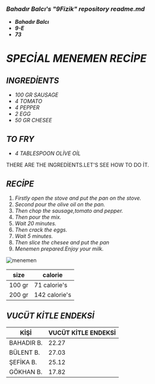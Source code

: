 ### ***Bahadır Balcı's "9Fizik" repository readme.md***
- ***Bahadır Balcı***
- ***9-E***
- ***73***
# ***SPECİAL MENEMEN RECİPE***
## ***INGREDİENTS***
+ *100 GR SAUSAGE*
+ *4 TOMATO*
+ *4 PEPPER*
+ *2 EGG*
+ *50 GR CHESEE*
## ***TO FRY***
+ *4 TABLESPOON OLİVE OİL* 

THERE ARE THE INGREDİENTS.LET'S SEE HOW TO DO İT.
## ***RECİPE***
1. *Firstly open the stove and put the pan on the stove.*
2. *Second pour the olive oil on the pan.*
3. *Then chop the sausage,tomato and pepper.*
4. *Then pour the mix.*
5. *Wait 20 minutes.*
6. *Then crack the eggs.*
7. *Wait 5 minutes.*
8. *Then slice the  chesee and put the pan*
9. *Menemen prepared.Enjoy your milk.*

![menemen](https://i.nefisyemektarifleri.com/2018/01/11/kasarli-menemen-3.jpg)


|size|calorie|
|-------|-------|
|100 gr|71 calorie's|
|200 gr|142 calorie's|

## ***VUCÜT KİTLE ENDEKSİ***

|KİŞİ|VUCÜT KİTLE ENDEKSİ|
|---------|----------|
|BAHADIR B.|22.27|
|BÜLENT B.|27.03|
|ŞEFİKA B.|25.12|
|GÖKHAN B.|17.82|
